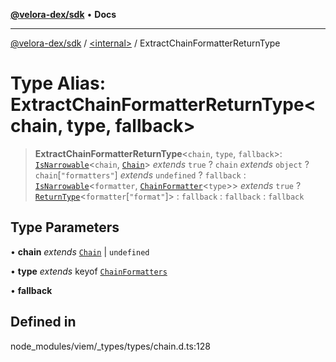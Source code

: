[**@velora-dex/sdk**](../../README.md) • **Docs**

***

[@velora-dex/sdk](../../globals.md) / [\<internal\>](../README.md) / ExtractChainFormatterReturnType

# Type Alias: ExtractChainFormatterReturnType\<chain, type, fallback\>

> **ExtractChainFormatterReturnType**\<`chain`, `type`, `fallback`\>: [`IsNarrowable`](IsNarrowable.md)\<`chain`, [`Chain`](Chain.md)\> *extends* `true` ? `chain` *extends* `object` ? `chain`\[`"formatters"`\] *extends* `undefined` ? `fallback` : [`IsNarrowable`](IsNarrowable.md)\<`formatter`, [`ChainFormatter`](ChainFormatter.md)\<`type`\>\> *extends* `true` ? [`ReturnType`](ReturnType.md)\<`formatter`\[`"format"`\]\> : `fallback` : `fallback` : `fallback`

## Type Parameters

• **chain** *extends* [`Chain`](Chain.md) \| `undefined`

• **type** *extends* keyof [`ChainFormatters`](ChainFormatters.md)

• **fallback**

## Defined in

node\_modules/viem/\_types/types/chain.d.ts:128

